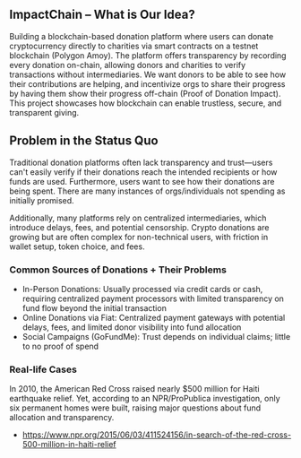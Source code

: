 ## ImpactChain – What is Our Idea?

Building a blockchain-based donation platform where users can donate cryptocurrency directly to charities via smart contracts on a testnet blockchain (Polygon Amoy). The platform offers transparency by recording every donation on-chain, allowing donors and charities to verify transactions without intermediaries. We want donors to be able to see how their contributions are helping, and incentivize orgs to share their progress by having them show their progress off-chain (Proof of Donation Impact). This project showcases how blockchain can enable trustless, secure, and transparent giving.

## Problem in the Status Quo

Traditional donation platforms often lack transparency and trust—users can't easily verify if their donations reach the intended recipients or how funds are used. Furthermore, users want to see how their donations are being spent. There are many instances of orgs/individuals not spending as initially promised. 

Additionally, many platforms rely on centralized intermediaries, which introduce delays, fees, and potential censorship. Crypto donations are growing but are often complex for non-technical users, with friction in wallet setup, token choice, and fees.

### Common Sources of Donations + Their Problems

- In-Person Donations: Usually processed via credit cards or cash, requiring centralized payment processors with limited transparency on fund flow beyond the initial transaction
- Online Donations via Fiat: Centralized payment gateways with potential delays, fees, and limited donor visibility into fund allocation
- Social Campaigns (GoFundMe): Trust depends on individual claims; little to no proof of spend

### Real-life Cases
In 2010, the American Red Cross raised nearly $500 million for Haiti earthquake relief. Yet, according to an NPR/ProPublica investigation, only six permanent homes were built, raising major questions about fund allocation and transparency.
- https://www.npr.org/2015/06/03/411524156/in-search-of-the-red-cross-500-million-in-haiti-relief


